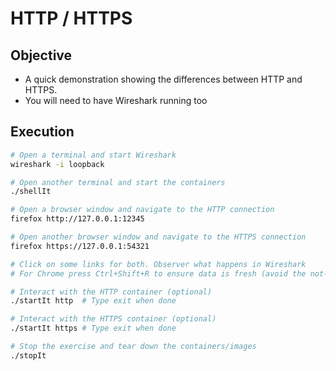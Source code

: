 # HTTP / HTTPS

## Objective

* A quick demonstration showing the differences between HTTP and HTTPS.
* You will need to have Wireshark running too

## Execution

```bash
# Open a terminal and start Wireshark
wireshark -i loopback

# Open another terminal and start the containers
./shellIt

# Open a browser window and navigate to the HTTP connection
firefox http://127.0.0.1:12345

# Open another browser window and navigate to the HTTPS connection
firefox https://127.0.0.1:54321

# Click on some links for both. Observer what happens in Wireshark
# For Chrome press Ctrl+Shift+R to ensure data is fresh (avoid the not-modified)

# Interact with the HTTP container (optional)
./startIt http  # Type exit when done

# Interact with the HTTPS container (optional)
./startIt https # Type exit when done

# Stop the exercise and tear down the containers/images
./stopIt